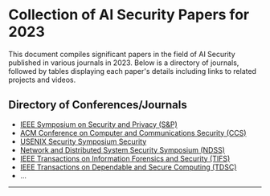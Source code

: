 # Collection of AI Security Papers for 2023

This document compiles significant papers in the field of AI Security published in various journals in 2023. Below is a directory of journals, followed by tables displaying each paper's details including links to related projects and videos.

## Directory of Conferences/Journals
- [IEEE Symposium on Security and Privacy (S&P)](S&P/2023.md)
- [ACM Conference on Computer and Communications Security (CCS)](CCS/2023.md)
- [USENIX Security Symposium Security](USENIX-Security/2023.md)
- [Network and Distributed System Security Symposium (NDSS)](NDSS/2023.md)
- [IEEE Transactions on Information Forensics and Security (TIFS)](TIFS/2023.md)
- [IEEE Transactions on Dependable and Secure Computing (TDSC)](TDSC/2022.md)
- ...
---
